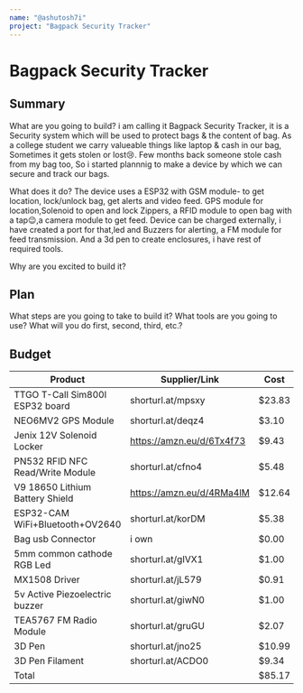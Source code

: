 ```yaml
---
name: "@ashutosh7i"
project: "Bagpack Security Tracker"
---
```


# Bagpack Security Tracker

## Summary

What are you going to build?
i am calling it Bagpack Security Tracker, it is a Security system which will be used to protect bags & the content of bag.
As a college student we carry valueable things like laptop & cash in our bag, Sometimes it gets stolen or lost😢.
Few months back someone stole cash from my bag too, So i started plannnig to make a device by which we can secure and track our bags.

What does it do?
The device uses a ESP32 with GSM module- to get location, lock/unlock bag, get alerts and video feed.
GPS module for location,Solenoid to open and lock Zippers, a RFID module to open bag with a tap😉,a camera module to get feed.
Device can be charged externally, i have created a port for that,led and Buzzers for alerting, a FM module for feed transmission.
And a 3d pen to create enclosures, i have rest of required tools.

Why are you excited to build it?

## Plan

What steps are you going to take to build it? What tools are you going to use? What will you do first, second, third, etc.?


## Budget

| Product                          | Supplier/Link                         | Cost   |
| ---------------                  | ------------------------------------- | ------ |
| TTGO T-Call Sim800l ESP32 board  | shorturl.at/mpsxy                     | $23.83 |
| NEO6MV2 GPS Module               | shorturl.at/deqz4                     | $3.10  |
| Jenix 12V Solenoid Locker        | https://amzn.eu/d/6Tx4f73             | $9.43  |
| PN532 RFID NFC Read/Write Module | shorturl.at/cfno4                     | $5.48  |
| V9 18650 Lithium Battery Shield  | https://amzn.eu/d/4RMa4lM             | $12.64 |
| ESP32-CAM WiFi+Bluetooth+OV2640  | shorturl.at/korDM                     | $5.38  |
| Bag usb Connector                | i own                                 | $0.00  |
| 5mm common cathode RGB Led       | shorturl.at/gIVX1                     | $1.00  |
| MX1508 Driver                    | shorturl.at/jL579                     | $0.91  |
| 5v Active Piezoelectric buzzer   | shorturl.at/giwN0                     | $1.00  |
| TEA5767 FM Radio Module          | shorturl.at/gruGU                     | $2.07  |
| 3D Pen                           | shorturl.at/jno25                     | $10.99 |
| 3D Pen Filament                  | shorturl.at/ACDO0                     | $9.34  |
| Total                            |                                       | $85.17 |

